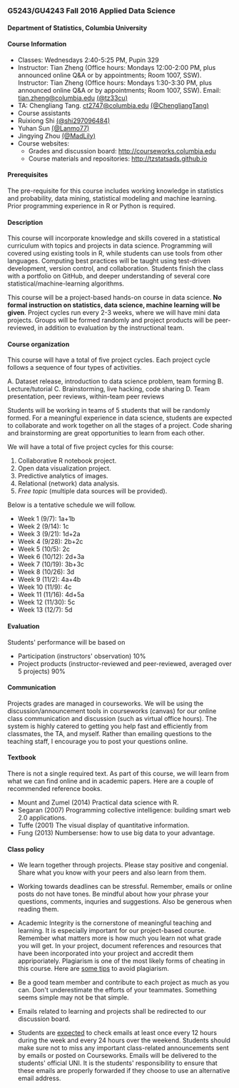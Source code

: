 ### G5243/GU4243 Fall 2016 Applied Data Science

#### Department of Statistics, Columbia University 

#### Course Information
* Classes: Wednesdays 2:40-5:25 PM, Pupin 329
* Instructor: Tian Zheng (Office hours: Mondays 12:00-2:00 PM, plus announced online Q&A or by appointments; Room 1007, SSW). Instructor: Tian Zheng (Office hours: Mondays 1:30-3:30 PM, plus announced online Q&A or by appointments; Room 1007, SSW). Email: <tian.zheng@columbia.edu> [(@tz33cu)](http://github.com/tz33cu)
* TA: Chengliang Tang. <ct2747@columbia.edu> [(@ChengliangTang)](http://github.com/ChengliangTang)
* Course assistants
 * Ruixiong Shi [(@shi297096484)](http://github.com/shi297096484)
 * Yuhan Sun [(@Lanmo77)](http://github.com/Lanmo77)
 * Jingying Zhou [(@MadLily)](http://github.com/MadLily)
* Course websites: 
  * Grades and discussion board: <http://courseworks.columbia.edu>
  * Course materials and repositories: <http://tzstatsads.github.io>

#### Prerequisites
The pre-requisite for this course includes working knowledge in statistics and probability, data mining, statistical modeling and machine learning. Prior programming experience in R or Python is required. 

#### Description  
This course will incorporate knowledge and skills covered in a statistical curriculum with topics and projects in data science. Programming will covered using existing tools in R, while students can use tools from other languages. Computing best practices will be taught using test-driven development, version control, and collaboration. Students finish the class with a portfolio on GitHub, and deeper understanding of several core statistical/machine-learning algorithms. 

This course will be a project-based hands-on course in data science. **No formal instruction on statistics, data science, machine learning will be given**. Project cycles run every 2-3 weeks, where we will have mini data projects. Groups will be formed randomly and project products will be peer-reviewed, in addition to evaluation by the instructional team.

#### Course organization
This course will have a total of five project cycles. Each project cycle follows a sequence of four types of activities. 

A. Dataset release, introduction to data science problem, team forming
B. Lecture/tutorial
C. Brainstorming, live hacking, code sharing
D. Team presentation, peer reviews, within-team peer reviews

Students will be working in teams of 5 students that will be randomly formed. For a meaningful experience in data science, students are expected to collaborate and work together on all the stages of a project. Code sharing and brainstorming are great opportunities to learn from each other. 

We will have a total of five project cycles for this course:

1. Collaborative R notebook project. 
2. Open data visualization project.
3. Predictive analytics of images.
4. Relational (network) data analysis.
5. *Free topic* (multiple data sources will be provided).

Below is a tentative schedule we will follow.

+ Week 1 (9/7): 1a+1b
+ Week 2 (9/14): 1c
+ Week 3 (9/21): 1d+2a
+ Week 4 (9/28): 2b+2c
+ Week 5 (10/5): 2c
+ Week 6 (10/12): 2d+3a
+ Week 7 (10/19): 3b+3c
+ Week 8 (10/26): 3d
+ Week 9 (11/2): 4a+4b
+ Week 10 (11/9): 4c
+ Week 11 (11/16): 4d+5a
+ Week 12 (11/30): 5c
+ Week 13 (12/7): 5d

#### Evaluation

Students' performance will be based on 

* Participation (instructors' observation) 10%
* Project products (instructor-reviewed and peer-reviewed, averaged over 5 projects) 90%

#### Communication
Projects grades are managed in courseworks. We will be using the discussion/announcement tools in courseworks (canvas) for our online class communication and discussion (such as virtual office hours). The system is highly catered to getting you help fast and efficiently from classmates, the TA, and myself. Rather than emailing questions to the teaching staff, I encourage you to post your questions online. 

#### Textbook

There is not a single required text. As part of this course, we will learn from what we can find online and in academic papers. Here are a couple of recommended reference books. 

+ Mount and Zumel (2014) Practical data science with R.
+ Segaran (2007) Programming collective intelligence: building smart web 2.0 applications.
+ Tuffe (2001) The visual display of quantitative information.
+ Fung (2013) Numbersense: how to use big data to your advantage.

#### Class policy

* We learn together through projects. Please stay positive and congenial. Share what you know with your peers and also learn from them.

* Working towards deadlines can be stressful. Remember, emails or online posts do not have tones. Be mindful about how your phrase your questions, comments, inquries and suggestions. Also be generous when reading them. 
* Academic Integrity is the cornerstone of meaningful teaching and learning. It is especially important for our project-based course. Remember what matters more is how much you learn not what grade you will get. In your project, document references and resources that have been incorporated into your project and accredit them appriporiately. Plagiarism is one of the most likely forms of cheating in this course. Here are [some tips](http://library.columbia.edu/subject-guides/social-sciences/plagiarism.html) to avoid plagiarism.

* Be a good team member and contribute to each project as much as you can. Don't underestimate the efforts of your teammates. Something seems simple may not be that simple. 

* Emails related to learning and projects shall be redirected to our discussion board.
 
* Students are [expected](http://policylibrary.columbia.edu/student-email-communication-policy) to check emails at least once every 12 hours during the week and every 24 hours over the weekend. Students should make sure not to miss any important class-related announcements sent by emails or posted on Courseworks. Emails will be delivered to the students' official UNI. It is the students' responsibility to ensure that these emails are properly forwarded if they choose to use an alternative email address. 




